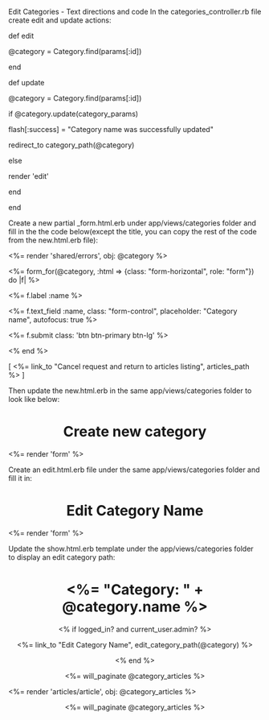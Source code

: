 Edit Categories - Text directions and code
In the categories_controller.rb file create edit and update actions:

def edit

@category = Category.find(params[:id])

end

def update

@category = Category.find(params[:id])

if @category.update(category_params)

flash[:success] = "Category name was successfully updated"

redirect_to category_path(@category)

else

render 'edit'

end

end

Create a new partial _form.html.erb under app/views/categories folder and fill in the the code below(except the title, you can copy the rest of the code from the new.html.erb file):

<%= render 'shared/errors', obj: @category %>

<%= form_for(@category, :html => {class: "form-horizontal", role: "form"}) do |f| %>

<div class="form-group">

<div class="control-label col-sm-2">

<%= f.label :name %>

</div>

<div class="col-sm-8">

<%= f.text_field :name, class: "form-control", placeholder: "Category name", autofocus: true %>

</div>

</div>

<div class="form-group">

<div class="col-sm-offset-2 col-sm-10">

<%= f.submit class: 'btn btn-primary btn-lg' %>

</div>

</div>

<% end %>

<div class="col-xs-4 col-xs-offset-4">

[ <%= link_to "Cancel request and return to articles listing", articles_path %> ]

</div>

Then update the new.html.erb in the same app/views/categories folder to look like below:

<h1 align="center">Create new category</h1>

<%= render 'form' %>

Create an edit.html.erb file under the same app/views/categories folder and fill it in:

<h1 align="center">Edit Category Name</h1>

<%= render 'form' %>

Update the show.html.erb template under the app/views/categories folder to display an edit category path:

<h1 align="center"><%= "Category: " + @category.name %></h1>

<div align="center">

<% if logged_in? and current_user.admin? %>

<div class="row">

<span class="badge"><%= link_to "Edit Category Name", edit_category_path(@category) %></span>

</div>

<% end %>

<%= will_paginate @category_articles %>

</div>

<%= render 'articles/article', obj: @category_articles %>

<div align="center">

<%= will_paginate @category_articles %>

</div>